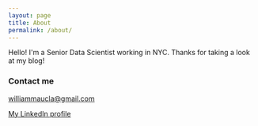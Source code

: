 ```yaml
---
layout: page
title: About
permalink: /about/
---
```


Hello! I'm a Senior Data Scientist working in NYC. Thanks for taking a look at my blog!

### Contact me

[williammaucla@gmail.com](mailto:williammaucla@gmail.com)

[My LinkedIn profile](www.linkedin.com/in/williammaucla)